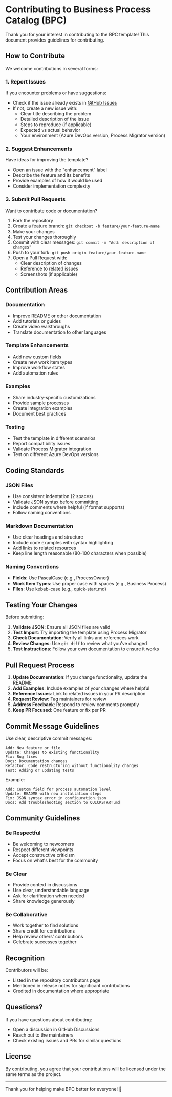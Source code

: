 # Contributing to Business Process Catalog (BPC)

Thank you for your interest in contributing to the BPC template! This document provides guidelines for contributing.

## How to Contribute

We welcome contributions in several forms:

### 1. Report Issues

If you encounter problems or have suggestions:

- Check if the issue already exists in [GitHub Issues](https://github.com/MVPJuanBravo/BPC/issues)
- If not, create a new issue with:
  - Clear title describing the problem
  - Detailed description of the issue
  - Steps to reproduce (if applicable)
  - Expected vs actual behavior
  - Your environment (Azure DevOps version, Process Migrator version)

### 2. Suggest Enhancements

Have ideas for improving the template?

- Open an issue with the "enhancement" label
- Describe the feature and its benefits
- Provide examples of how it would be used
- Consider implementation complexity

### 3. Submit Pull Requests

Want to contribute code or documentation?

1. Fork the repository
2. Create a feature branch: `git checkout -b feature/your-feature-name`
3. Make your changes
4. Test your changes thoroughly
5. Commit with clear messages: `git commit -m "Add: description of changes"`
6. Push to your fork: `git push origin feature/your-feature-name`
7. Open a Pull Request with:
   - Clear description of changes
   - Reference to related issues
   - Screenshots (if applicable)

## Contribution Areas

### Documentation

- Improve README or other documentation
- Add tutorials or guides
- Create video walkthroughs
- Translate documentation to other languages

### Template Enhancements

- Add new custom fields
- Create new work item types
- Improve workflow states
- Add automation rules

### Examples

- Share industry-specific customizations
- Provide sample processes
- Create integration examples
- Document best practices

### Testing

- Test the template in different scenarios
- Report compatibility issues
- Validate Process Migrator integration
- Test on different Azure DevOps versions

## Coding Standards

### JSON Files

- Use consistent indentation (2 spaces)
- Validate JSON syntax before committing
- Include comments where helpful (if format supports)
- Follow naming conventions

### Markdown Documentation

- Use clear headings and structure
- Include code examples with syntax highlighting
- Add links to related resources
- Keep line length reasonable (80-100 characters when possible)

### Naming Conventions

- **Fields**: Use PascalCase (e.g., ProcessOwner)
- **Work Item Types**: Use proper case with spaces (e.g., Business Process)
- **Files**: Use kebab-case (e.g., quick-start.md)

## Testing Your Changes

Before submitting:

1. **Validate JSON**: Ensure all JSON files are valid
2. **Test Import**: Try importing the template using Process Migrator
3. **Check Documentation**: Verify all links and references work
4. **Review Changes**: Use `git diff` to review what you've changed
5. **Test Instructions**: Follow your own documentation to ensure it works

## Pull Request Process

1. **Update Documentation**: If you change functionality, update the README
2. **Add Examples**: Include examples of your changes where helpful
3. **Reference Issues**: Link to related issues in your PR description
4. **Request Review**: Tag maintainers for review
5. **Address Feedback**: Respond to review comments promptly
6. **Keep PR Focused**: One feature or fix per PR

## Commit Message Guidelines

Use clear, descriptive commit messages:

```
Add: New feature or file
Update: Changes to existing functionality
Fix: Bug fixes
Docs: Documentation changes
Refactor: Code restructuring without functionality changes
Test: Adding or updating tests
```

Example:
```
Add: Custom field for process automation level
Update: README with new installation steps
Fix: JSON syntax error in configuration.json
Docs: Add troubleshooting section to QUICKSTART.md
```

## Community Guidelines

### Be Respectful

- Be welcoming to newcomers
- Respect different viewpoints
- Accept constructive criticism
- Focus on what's best for the community

### Be Clear

- Provide context in discussions
- Use clear, understandable language
- Ask for clarification when needed
- Share knowledge generously

### Be Collaborative

- Work together to find solutions
- Share credit for contributions
- Help review others' contributions
- Celebrate successes together

## Recognition

Contributors will be:
- Listed in the repository contributors page
- Mentioned in release notes for significant contributions
- Credited in documentation where appropriate

## Questions?

If you have questions about contributing:
- Open a discussion in GitHub Discussions
- Reach out to the maintainers
- Check existing issues and PRs for similar questions

## License

By contributing, you agree that your contributions will be licensed under the same terms as the project.

---

Thank you for helping make BPC better for everyone! 🎉
